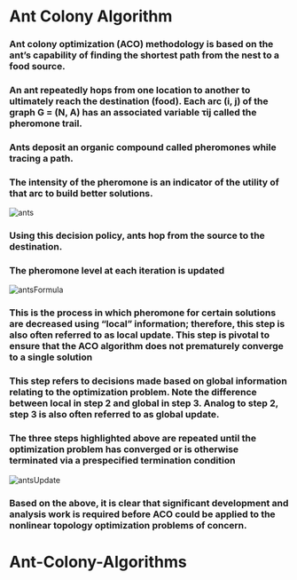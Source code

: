 # Ant Colony Algorithm

 ### Ant colony optimization (ACO) methodology is based on the ant’s capability of finding the shortest path from the nest to a food source.

  ### An ant repeatedly hops from one location to another to ultimately reach the destination (food). Each arc (i, j) of the graph G = (N, A) has an associated variable τij called the pheromone trail.

 ### Ants deposit an organic compound called pheromones while tracing a path.

  ### The intensity of the pheromone is an indicator of the utility of that arc to build better solutions.

![ants](https://user-images.githubusercontent.com/51750773/91031086-c3f59580-e608-11ea-9a9d-ee27ce5531a0.jpg)

  ### Using this decision policy, ants hop from the source to the destination.

  ### The pheromone level at each iteration is updated
  
![antsFormula](https://user-images.githubusercontent.com/51750773/91031772-b68cdb00-e609-11ea-8651-726cc444a99e.jpg)


  ### This is the process in which pheromone for certain solutions are decreased using “local” information; therefore, this step is also often referred to as local update. This step is pivotal to ensure that the ACO algorithm does not prematurely converge to a single solution

 ### This step refers to decisions made based on global information relating to the optimization problem. Note the difference between local in step 2 and global in step 3. Analog to step 2, step 3 is also often referred to as global update.

 ### The three steps highlighted above are repeated until the optimization problem has converged or is otherwise terminated via a prespecified termination condition
 
 ![antsUpdate](https://user-images.githubusercontent.com/51750773/91034877-606e6680-e60e-11ea-98cf-7d47a24593e7.jpg)


 ### Based on the above, it is clear that significant development and analysis work is required before ACO could be applied to the nonlinear topology optimization problems of concern.
# Ant-Colony-Algorithms
